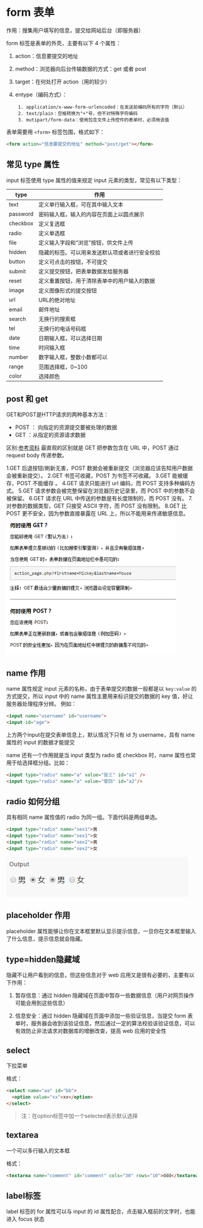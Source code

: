# form 表单

作用：搜集用户填写的信息，提交给网站后台（即服务器）

form 标签是表单的外壳，主要有以下 4 个属性：

1. action：信息要提交的地址

2. method：浏览器向后台传输数据的方式：get 或者 post

3. target：在何处打开 action（用的较少）

4. entype（编码方式）：

        1. application/x-www-form-urlencoded：在发送前编码所有的字符（默认） 
        2. text/plain：空格转换为"+"号，但不对特殊字符编码
        3. mutipart/form-data：使用包含文件上传控件的表单时，必须用该值

表单需要用 `<form>` 标签包围，格式如下：

```html
<form action="信息要提交的地址" method="post/get"></form>
```

## 常见 type 属性

input 标签使用 type 属性的值来规定 input 元素的类型，常见有以下类型：

| type     | 作用                                           |
| -------- | ---------------------------------------------- |
| text     | 定义单行输入框，可在其中输入文本               |
| password | 密码输入框，输入的内容在页面上以圆点展示       |
| checkbox | 定义复选框                                     |
| radio    | 定义单选框                                     |
| file     | 定义输入字段和“浏览”按钮，供文件上传           |
| hidden   | 隐藏的标签。可以用来发送默认项或者进行安全校验 |
| button   | 定义可点击的按钮，不可提交                   |
| submit   | 定义提交按钮，把表单数据发给服务器             |
| reset    | 定义重置按钮，用于清除表单中的用户输入的数据   |
| image    | 定义图像形式的提交按钮                         |
| url      | URL的绝对地址                                  |
| email    | 邮件地址                                       |
| search   | 无换行的搜索框                                 |
| tel      | 无换行的电话号码框                             |
|date|日期输入框，可以选择日期|
| time | 时间输入框 |
| number | 数字输入框，整数小数都可以 |
| range | 范围选择框，0~100 |
| color | 选择颜色 |
## post 和 get
GET和POST是HTTP请求的两种基本方法：
- POST ： 向指定的资源提交要被处理的数据
- GET ：从指定的资源请求数据

区别:[参考资料](https://juejin.im/entry/57597bd45bbb500053c88b4c)
最直观的区别就是 GET 把参数包含在 URL 中，POST 通过 request body 传递参数。

1.GET 后退按钮/刷新无害，POST 数据会被重新提交（浏览器应该告知用户数据会被重新提交）。
2.GET 书签可收藏，POST 为书签不可收藏。
3.GET 能被缓存，POST 不能缓存 。
4.GET 请求只能进行 url 编码，而 POST 支持多种编码方式。
5.GET 请求参数会被完整保留在浏览器历史记录里，而 POST 中的参数不会被保留。
6.GET 请求在 URL 中传送的参数是有长度限制的，而 POST 没有。
7.对参数的数据类型，GET 只接受 ASCII 字符，而 POST 没有限制。
8.GET 比 POST 更不安全，因为参数直接暴露在 URL 上，所以不能用来传递敏感信息。
![get&post](./imgs/008/post&get.webp)

## name 作用
name 属性规定 input 元素的名称，由于表单提交的数据一般都是以 `key:value` 的方式提交，所以 input 中的 name 属性主要用来标识提交的数据的 key 值，好让服务器处理程序分辨。
例如：

```html
<input name="username" id="username">
<input id="age">
```
上方两个input在提交表单信息上，默认情况下只有 id 为 username，具有 name 属性的 input 的数据才能提交

name 还有一个作用就是当 input 类型为 radio 或 checkbox 时，name 属性也常用于给选择框分组。比如：

```html
<input type="radio" name="a" value="张三" id="a1" />
<input type="radio" name="a" value="曾四" id="a2"/>
```
## radio 如何分组
具有相同 name 属性值的 radio 为同一组。下面代码是两组单选。

```html
<input type="radio" name="sex1">男
<input type="radio" name="sex1">女
<input type="radio" name="sex2">男
<input type="radio" name="sex2">女
```
![radio.PNG](./imgs/008/radio-name.webp)

## placeholder 作用
placeholder 属性能够让你在文本框里默认显示提示信息，一旦你在文本框里输入了什么信息，提示信息就会隐藏。

## type=hidden隐藏域
隐藏不让用户看到的信息，但这些信息对于 web 应用又是很有必要的，主要有以下作用：

1. 暂存信息：通过 hidden 隐藏域在页面中暂存一些数据信息（用户对网页操作可能会用到这些信息）

2. 信息安全：通过 hidden 隐藏域在页面中添加一些验证信息，当提交 form 表单时，服务器会收到该验证信息，然后通过一定的算法校验该验证信息，可以有效防止非法请求对数据库的增删改查，提高 web 应用的安全性

## select 
下拉菜单

格式：

```html
<select name="aa" id="bb">
  <option value="xx">xx</option>
</select>
```
> 注：在option标签中加一个selected表示默认选择
## textarea
一个可以多行输入的文本框

格式：

```html
<textarea name="comment" id="comment" cols="30" rows="10">ddd</textarea>
```
## label标签
label 标签的 for 属性可以与 input 的 id 属性配合，点击输入框前的文字时，也能进入 focus 状态